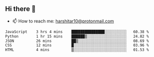 ## Hi there 👋
- 📫 How to reach me: harshitar10@protonmail.com  
<!--START_SECTION:waka-->

```txt
JavaScript    3 hrs 4 mins    ███████████████░░░░░░░░░░   60.38 %
Python        1 hr 15 mins    ██████▒░░░░░░░░░░░░░░░░░░   24.82 %
JSON          26 mins         ██▒░░░░░░░░░░░░░░░░░░░░░░   08.69 %
CSS           12 mins         █░░░░░░░░░░░░░░░░░░░░░░░░   03.96 %
HTML          4 mins          ▒░░░░░░░░░░░░░░░░░░░░░░░░   01.53 %
```

<!--END_SECTION:waka-->

<!--
**hharshitarora/hharshitarora** is a ✨ _special_ ✨ repository because its `README.md` (this file) appears on your GitHub profile.

Here are some ideas to get you started:

- 🔭 I’m currently working on ...
- 🌱 I’m currently learning ...
- 👯 I’m looking to collaborate on ...
- 🤔 I’m looking for help with ...
- 💬 Ask me about ...
- 📫 How to reach me: ...
- 😄 Pronouns: ...
- ⚡ Fun fact: ...
-->
